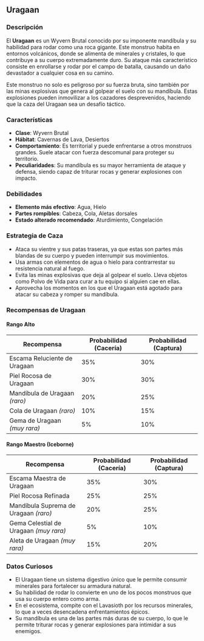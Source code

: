 ## Uragaan

### Descripción
El **Uragaan** es un Wyvern Brutal conocido por su imponente mandíbula y su habilidad para rodar como una roca gigante. Este monstruo habita en entornos volcánicos, donde se alimenta de minerales y cristales, lo que contribuye a su cuerpo extremadamente duro. Su ataque más característico consiste en enrollarse y rodar por el campo de batalla, causando un daño devastador a cualquier cosa en su camino.

Este monstruo no solo es peligroso por su fuerza bruta, sino también por las minas explosivas que genera al golpear el suelo con su mandíbula. Estas explosiones pueden inmovilizar a los cazadores desprevenidos, haciendo que la caza del Uragaan sea un desafío táctico.

### Características
- **Clase**: Wyvern Brutal  
- **Hábitat**: Cavernas de Lava, Desiertos  
- **Comportamiento**: Es territorial y puede enfrentarse a otros monstruos grandes. Suele atacar con fuerza descomunal para proteger su territorio.  
- **Peculiaridades**: Su mandíbula es su mayor herramienta de ataque y defensa, siendo capaz de triturar rocas y generar explosiones con impacto.

### Debilidades
- **Elemento más efectivo**: Agua, Hielo  
- **Partes rompibles**: Cabeza, Cola, Aletas dorsales  
- **Estado alterado recomendado**: Aturdimiento, Congelación

### Estrategia de Caza
- Ataca su vientre y sus patas traseras, ya que estas son partes más blandas de su cuerpo y pueden interrumpir sus movimientos.  
- Usa armas con elementos de agua o hielo para contrarrestar su resistencia natural al fuego.  
- Evita las minas explosivas que deja al golpear el suelo. Lleva objetos como Polvo de Vida para curar a tu equipo si alguien cae en ellas.  
- Aprovecha los momentos en los que el Uragaan está agotado para atacar su cabeza y romper su mandíbula.

### Recompensas de Uragaan

#### **Rango Alto**
| Recompensa                           | Probabilidad (Cacería) | Probabilidad (Captura) |  
|--------------------------------------|------------------------|------------------------|  
| Escama Reluciente de Uragaan         | 35%                    | 30%                    |  
| Piel Rocosa de Uragaan               | 30%                    | 30%                    |  
| Mandíbula de Uragaan *(raro)*        | 20%                    | 25%                    |  
| Cola de Uragaan *(raro)*             | 10%                    | 15%                    |  
| Gema de Uragaan *(muy rara)*         | 5%                     | 10%                    |  

#### **Rango Maestro (Iceborne)**
| Recompensa                           | Probabilidad (Cacería) | Probabilidad (Captura) |  
|--------------------------------------|------------------------|------------------------|  
| Escama Maestra de Uragaan            | 35%                    | 30%                    |  
| Piel Rocosa Refinada                 | 25%                    | 25%                    |  
| Mandíbula Suprema de Uragaan *(raro)*| 20%                    | 25%                    |  
| Gema Celestial de Uragaan *(muy rara)*| 5%                    | 10%                    |  
| Aleta de Uragaan *(muy rara)*        | 15%                    | 20%                    |  

### Datos Curiosos
- El Uragaan tiene un sistema digestivo único que le permite consumir minerales para fortalecer su armadura natural.  
- Su habilidad de rodar lo convierte en uno de los pocos monstruos que usa su cuerpo entero como arma.  
- En el ecosistema, compite con el Lavasioth por los recursos minerales, lo que a veces desencadena enfrentamientos épicos.  
- Su mandíbula es una de las partes más duras de su cuerpo, lo que le permite triturar rocas y generar explosiones para intimidar a sus enemigos.